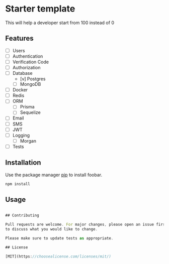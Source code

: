 # Starter template

This will help a developer start from 100 instead of 0

## Features

- [ ] Users
- [ ] Authentication 
- [ ] Verification Code
- [ ] Authorization
- [ ] Database
  - [v] Postgres
  - [ ] MongoDB
- [ ] Docker
- [ ] Redis
- [ ] ORM
  - [ ] Prisma
  - [ ] Sequelize
- [ ] Email
- [ ] SMS
- [ ] JWT
- [ ] Logging
  - [ ] Morgan
- [ ] Tests

## Installation

Use the package manager [pip](https://pip.pypa.io/en/stable/) to install foobar.

```bash
npm install
```

## Usage

```js

## Contributing

Pull requests are welcome. For major changes, please open an issue first
to discuss what you would like to change.

Please make sure to update tests as appropriate.

## License

[MIT](https://choosealicense.com/licenses/mit/)
